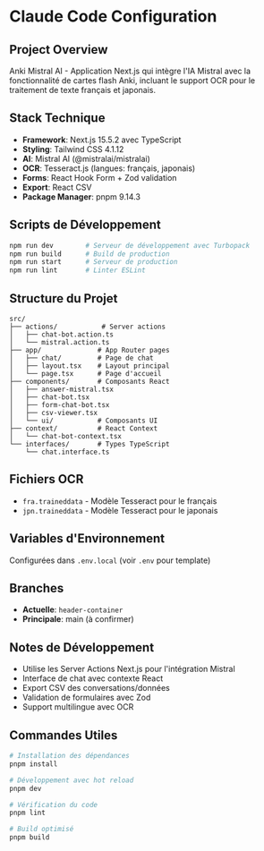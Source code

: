 # Claude Code Configuration

## Project Overview
Anki Mistral AI - Application Next.js qui intègre l'IA Mistral avec la fonctionnalité de cartes flash Anki, incluant le support OCR pour le traitement de texte français et japonais.

## Stack Technique
- **Framework**: Next.js 15.5.2 avec TypeScript
- **Styling**: Tailwind CSS 4.1.12
- **AI**: Mistral AI (@mistralai/mistralai)
- **OCR**: Tesseract.js (langues: français, japonais)
- **Forms**: React Hook Form + Zod validation
- **Export**: React CSV
- **Package Manager**: pnpm 9.14.3

## Scripts de Développement
```bash
npm run dev        # Serveur de développement avec Turbopack
npm run build      # Build de production
npm run start      # Serveur de production
npm run lint       # Linter ESLint
```

## Structure du Projet
```
src/
├── actions/           # Server actions
│   ├── chat-bot.action.ts
│   └── mistral.action.ts
├── app/              # App Router pages
│   ├── chat/         # Page de chat
│   ├── layout.tsx    # Layout principal
│   └── page.tsx      # Page d'accueil
├── components/       # Composants React
│   ├── answer-mistral.tsx
│   ├── chat-bot.tsx
│   ├── form-chat-bot.tsx
│   ├── csv-viewer.tsx
│   └── ui/           # Composants UI
├── context/          # React Context
│   └── chat-bot-context.tsx
└── interfaces/       # Types TypeScript
    └── chat.interface.ts
```

## Fichiers OCR
- `fra.traineddata` - Modèle Tesseract pour le français
- `jpn.traineddata` - Modèle Tesseract pour le japonais

## Variables d'Environnement
Configurées dans `.env.local` (voir `.env` pour template)

## Branches
- **Actuelle**: `header-container`
- **Principale**: main (à confirmer)

## Notes de Développement
- Utilise les Server Actions Next.js pour l'intégration Mistral
- Interface de chat avec contexte React
- Export CSV des conversations/données
- Validation de formulaires avec Zod
- Support multilingue avec OCR

## Commandes Utiles
```bash
# Installation des dépendances
pnpm install

# Développement avec hot reload
pnpm dev

# Vérification du code
pnpm lint

# Build optimisé
pnpm build
```